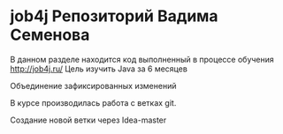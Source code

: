 # job4j Репозиторий Вадима Семенова

В данном разделе находится код выполненный в процессе обучения
 http://job4j.ru/ Цель изучить Java за 6 месяцев
 
 Объединение зафиксированных изменений
 
 В курсе производилась работа с ветках git.
 
 Создание новой ветки через Idea-master